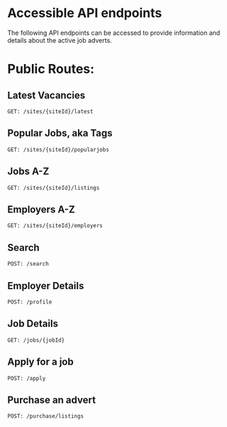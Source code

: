 # Accessible API endpoints

The following API endpoints can be accessed to provide information and details about the active job adverts.

# Public Routes:

## Latest Vacancies
```
GET: /sites/{siteId}/latest
```

## Popular Jobs, aka Tags
```
GET: /sites/{siteId}/popularjobs
```

## Jobs A-Z
```
GET: /sites/{siteId}/listings
```

## Employers A-Z
```
GET: /sites/{siteId}/employers
```

## Search
```
POST: /search
```

## Employer Details
```
POST: /profile
```

## Job Details
```
GET: /jobs/{jobId}
```

## Apply for a job
```
POST: /apply
```

## Purchase an advert
```
POST: /purchase/listings
```
